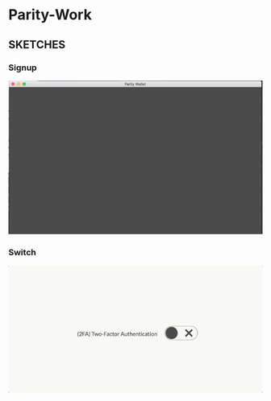 # Parity-Work


## SKETCHES


### Signup

![parity](https://github.com/CraigglesO/Parity-Work/blob/master/signup.gif)

### Switch

![accounts](https://github.com/CraigglesO/Parity-Work/blob/master/switch.gif)

